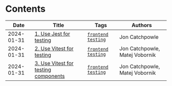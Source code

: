 # Contents

| Date | Title | Tags | Authors |
|-------|------|------|------|
| 2024-01-31 | [1. Use Jest for testing](https://github.com/Catchpowle/adr/blob/main/doc/adr/0001-use-jest-for-testing.md) | [`frontend`](https://github.com/Catchpowle/adr/blob/main/frontend.md) [`testing`](https://github.com/Catchpowle/adr/blob/main/testing.md) | Jon Catchpowle
| 2024-01-31 | [2. Use Vitest for testing](https://github.com/Catchpowle/adr/blob/main/doc/adr/0002-use-vitest-for-testing.md) | [`frontend`](https://github.com/Catchpowle/adr/blob/main/frontend.md) [`testing`](https://github.com/Catchpowle/adr/blob/main/testing.md) | Jon Catchpowle, Matej Vobornik
| 2024-01-31 | [3. Use Vitest for testing components](https://github.com/Catchpowle/adr/blob/main/doc/adr/0003-use-vitest-for-testing-components.md) | [`frontend`](https://github.com/Catchpowle/adr/blob/main/frontend.md) [`testing`](https://github.com/Catchpowle/adr/blob/main/testing.md) | Jon Catchpowle, Matej Vobornik
